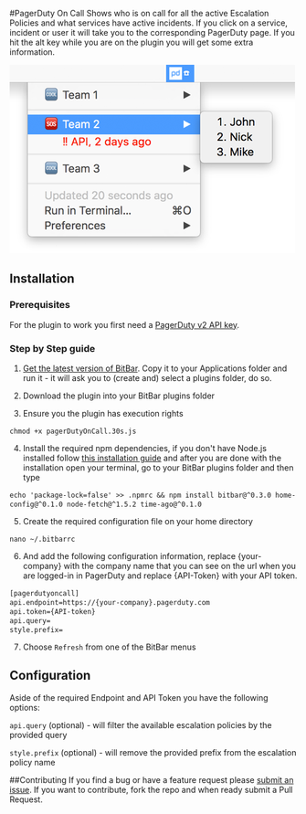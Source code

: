 #PagerDuty On Call
Shows who is on call for all the active Escalation Policies and what services have active incidents. If you click on a service, incident or user it will take you to the corresponding PagerDuty page. If you hit the alt key while you are on the plugin you will get some extra information.

![PagerDuty On Call Screenshot](https://github.com/PedroFuentes/bitbar-plugins/blob/master/images/PagerDutyOnCall_Screenshot.png)

## Installation
### Prerequisites
For the plugin to work you first need a [PagerDuty v2 API key](https://support.pagerduty.com/docs/generating-api-keys#section-generating-an-api-key).

### Step by Step guide
1. [Get the latest version of BitBar](https://github.com/matryer/bitbar/releases). Copy it to your Applications folder and run it - it will ask you to (create and) select a plugins folder, do so.

2. Download the plugin into your BitBar plugins folder

3. Ensure you the plugin has execution rights

 ```console
 chmod +x pagerDutyOnCall.30s.js
 ```

4. Install the required npm dependencies, if you don't have Node.js installed follow [this installation guide](https://docs.npmjs.com/getting-started/installing-node) and after you are done with the installation open your terminal, go to your BitBar plugins folder and then type

 ```console
 echo 'package-lock=false' >> .npmrc && npm install bitbar@^0.3.0 home-config@^0.1.0 node-fetch@^1.5.2 time-ago@^0.1.0
 ```

5. Create the required configuration file on your home directory

 ```console
 nano ~/.bitbarrc
 ```

6. And add the following configuration information, replace {your-company} with the company name that you can see on the url when you are logged-in in PagerDuty and replace {API-Token} with your API token.

 ```
 [pagerdutyoncall]
 api.endpoint=https://{your-company}.pagerduty.com
 api.token={API-token}
 api.query=
 style.prefix=
 ```

7. Choose `Refresh` from one of the BitBar menus

## Configuration
Aside of the required Endpoint and API Token you have the following options:

`api.query` (optional) - will filter the available escalation policies by the provided query

`style.prefix` (optional) - will remove the provided prefix from the escalation policy name

##Contributing
If you find a bug or have a feature request please [submit an issue](https://github.com/PedroFuentes/bitbar-plugins/issues/new). If you want to contribute, fork the repo and when ready submit a Pull Request.
